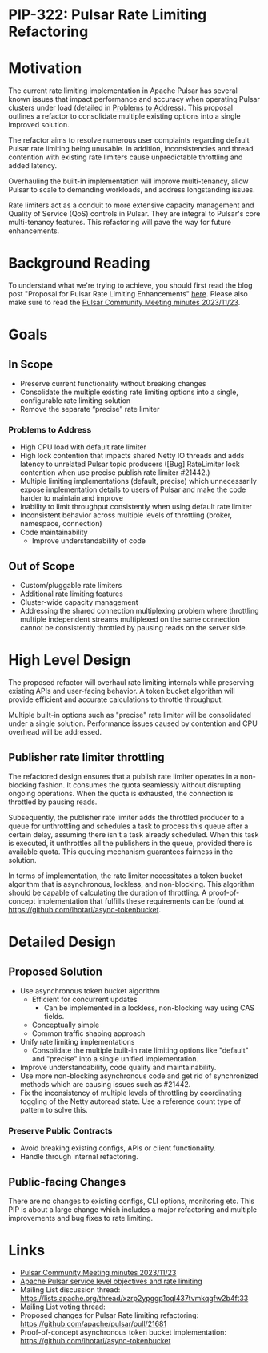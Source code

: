 # PIP-322: Pulsar Rate Limiting Refactoring

# Motivation

The current rate limiting implementation in Apache Pulsar has several
known issues that impact performance and accuracy when operating Pulsar
clusters under load (detailed in [Problems to
Address](#problems-to-address)). This proposal outlines a refactor to
consolidate multiple existing options into a single improved solution.

The refactor aims to resolve numerous user complaints regarding default
Pulsar rate limiting being unusable. In addition, inconsistencies and
thread contention with existing rate limiters cause unpredictable
throttling and added latency.

Overhauling the built-in implementation will improve multi-tenancy,
allow Pulsar to scale to demanding workloads, and address longstanding
issues.

Rate limiters act as a conduit to more extensive capacity management and
Quality of Service (QoS) controls in Pulsar. They are integral to
Pulsar's core multi-tenancy features. This refactoring will pave the way
for future enhancements.

# Background Reading

To understand what we're trying to achieve, you should first read the
blog post "Proposal for Pulsar Rate Limiting Enhancements"
[here](https://codingthestreams.com/pulsar/2023/11/22/pulsar-slos-and-rate-limiting.html#proposal-for-pulsar-rate-limiting-enhancements).
Please also make sure to read the [Pulsar Community Meeting minutes
  2023/11/23](https://lists.apache.org/thread/y1sqpyv37fo0k4bm1ox28wggvkb7pbtw).

# Goals

## In Scope

- Preserve current functionality without breaking changes
- Consolidate the multiple existing rate limiting options into a single,
  configurable rate limiting solution
- Remove the separate “precise” rate limiter

### Problems to Address  

- High CPU load with default rate limiter
- High lock contention that impacts shared Netty IO threads and adds
  latency to unrelated Pulsar topic producers ([Bug] RateLimiter lock
  contention when use precise publish rate limiter #21442.)
- Multiple limiting implementations (default, precise) which
  unnecessarily expose implementation details to users of Pulsar and
  make the code harder to maintain and improve
- Inability to limit throughput consistently when using default rate
  limiter
- Inconsistent behavior across multiple levels of throttling (broker,
  namespace, connection)
- Code maintainability
  - Improve understandability of code

## Out of Scope

- Custom/pluggable rate limiters
- Additional rate limiting features
- Cluster-wide capacity management
- Addressing the shared connection multiplexing problem where throttling
  multiple independent streams multiplexed on the same connection cannot
  be consistently throttled by pausing reads on the server side.

# High Level Design

The proposed refactor will overhaul rate limiting internals while
preserving existing APIs and user-facing behavior. A token bucket
algorithm will provide efficient and accurate calculations to throttle
throughput. 

Multiple built-in options such as "precise" rate limiter will be
consolidated under a single solution. Performance issues caused by
contention and CPU overhead will be addressed.

## Publisher rate limiter throttling

The refactored design ensures that a publish rate limiter operates in a
non-blocking fashion. It consumes the quota seamlessly without
disrupting ongoing operations. When the quota is exhausted, the
connection is throttled by pausing reads.

Subsequently, the publisher rate limiter adds the throttled producer to
a queue for unthrottling and schedules a task to process this queue
after a certain delay, assuming there isn't a task already scheduled.
When this task is executed, it unthrottles all the publishers in the
queue, provided there is available quota. This queuing mechanism
guarantees fairness in the solution.

In terms of implementation, the rate limiter necessitates a token bucket
algorithm that is asynchronous, lockless, and non-blocking. This
algorithm should be capable of calculating the duration of throttling. A
proof-of-concept implementation that fulfills these requirements can be
found at https://github.com/lhotari/async-tokenbucket.

# Detailed Design

## Proposed Solution

- Use asynchronous token bucket algorithm
  - Efficient for concurrent updates
    - Can be implemented in a lockless, non-blocking way using CAS
      fields. 
  - Conceptually simple
  - Common traffic shaping approach   
- Unify rate limiting implementations
  - Consolidate the multiple built-in rate limiting options like
    "default" and "precise" into a single unified implementation.  
- Improve understandability, code quality and maintainability. 
- Use more non-blocking asynchronous code and get rid of synchronized
  methods which are causing issues such as #21442.
- Fix the inconsistency of multiple levels of throttling by coordinating
  toggling of the Netty autoread state. Use a reference count type of
  pattern to solve this.

### Preserve Public Contracts

- Avoid breaking existing configs, APIs or client functionality.
- Handle through internal refactoring.  

## Public-facing Changes

There are no changes to existing configs, CLI options, monitoring etc.
This PIP is about a large change which includes a major refactoring and
multiple improvements and bug fixes to rate limiting.

# Links

<!--
Updated afterwards
-->
* [Pulsar Community Meeting minutes
  2023/11/23](https://lists.apache.org/thread/y1sqpyv37fo0k4bm1ox28wggvkb7pbtw)
* [Apache Pulsar service level objectives and rate
  limiting](https://codingthestreams.com/pulsar/2023/11/22/pulsar-slos-and-rate-limiting.html)
* Mailing List discussion thread:
  https://lists.apache.org/thread/xzrp2ypggp1oql437tvmkqgfw2b4ft33
* Mailing List voting thread:
* Proposed changes for Pulsar Rate limiting refactoring:
  https://github.com/apache/pulsar/pull/21681
* Proof-of-concept asynchronous token bucket implementation: https://github.com/lhotari/async-tokenbucket